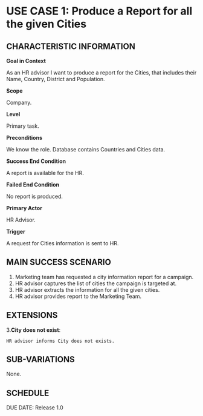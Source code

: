 # USE CASE 1: Produce a Report for all the given Cities
## CHARACTERISTIC INFORMATION</h3>
**Goal in Context**

As an HR advisor I want to produce a report for the Cities, that includes their Name, Country, District and Population.

**Scope**

Company.

**Level**

Primary task.

**Preconditions**

We know the role. Database contains Countries and Cities data.

**Success End Condition**

A report is available for the HR.

**Failed End Condition**

No report is produced.

**Primary Actor**

HR Advisor.

**Trigger**

A request for Cities information is sent to HR.

## MAIN SUCCESS SCENARIO

1. Marketing team has requested a city information report for a campaign.
2. HR advisor captures the list of cities the campaign is targeted at.
3. HR advisor extracts the information for all the given cities.
4. HR advisor provides report to the Marketing Team.

## EXTENSIONS

3.**City does not exist**:

    HR advisor informs City does not exists.

## SUB-VARIATIONS

None.

## SCHEDULE

DUE DATE: Release 1.0